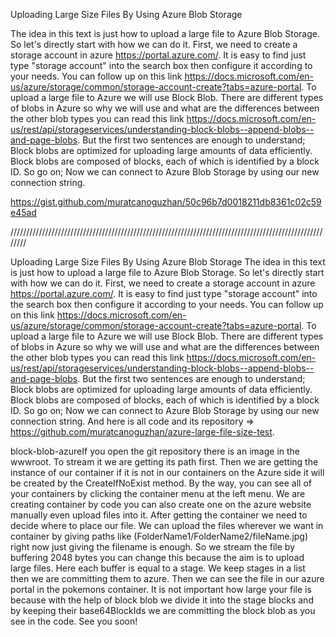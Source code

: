 Uploading Large Size Files By Using Azure Blob Storage

The idea in this text is just how to upload a large file to Azure Blob Storage. So let's directly start with how we can do it.
First, we need to create a storage account in azure https://portal.azure.com/. It is easy to find just type "storage account" into the search box then configure it according to your needs. You can follow up on this link https://docs.microsoft.com/en-us/azure/storage/common/storage-account-create?tabs=azure-portal.
To upload a large file to Azure we will use Block Blob. There are different types of blobs in Azure so why we will use and what are the differences between the other blob types you can read this link https://docs.microsoft.com/en-us/rest/api/storageservices/understanding-block-blobs--append-blobs--and-page-blobs. But the first two sentences are enough to understand;
Block blobs are optimized for uploading large amounts of data efficiently. Block blobs are composed of blocks, each of which is identified by a block ID.
So go on;
Now we can connect to Azure Blob Storage by using our new connection string. 

https://gist.github.com/muratcanoguzhan/50c96b7d0018211db8361c02c59e45ad

////////////////////////////////////////////////////////////////////////////////////////////////////////

Uploading Large Size Files By Using Azure Blob Storage
The idea in this text is just how to upload a large file to Azure Blob Storage. So let's directly start with how we can do it.
First, we need to create a storage account in azure https://portal.azure.com/. It is easy to find just type "storage account" into the search box then configure it according to your needs. You can follow up on this link https://docs.microsoft.com/en-us/azure/storage/common/storage-account-create?tabs=azure-portal.
To upload a large file to Azure we will use Block Blob. There are different types of blobs in Azure so why we will use and what are the differences between the other blob types you can read this link https://docs.microsoft.com/en-us/rest/api/storageservices/understanding-block-blobs--append-blobs--and-page-blobs. But the first two sentences are enough to understand;
Block blobs are optimized for uploading large amounts of data efficiently. Block blobs are composed of blocks, each of which is identified by a block ID.
So go on;
Now we can connect to Azure Blob Storage by using our new connection string. And here is all code and its repository => https://github.com/muratcanoguzhan/azure-large-file-size-test.

block-blob-azureIf you open the git repository there is an image in the wwwroot. To stream it we are getting its path first. Then we are getting the instance of our container if it is not in our containers on the Azure side it will be created by the CreateIfNoExist method. By the way, you can see all of your containers by clicking the container menu at the left menu. We are creating container by code you can also create one on the azure website manually even upload files into it.
After getting the container we need to decide where to place our file. We can upload the files wherever we want in container by giving paths like (FolderName1/FolderName2/fileName.jpg) right now just giving the filename is enough.
So we stream the file by buffering 2048 bytes you can change this because the aim is to upload large files. Here each buffer is equal to a stage. We keep stages in a list then we are committing them to azure. Then we can see the file in our azure portal in the pokemons container. It is not important how large your file is because with the help of block blob we divide it into the stage blocks and by keeping their base64BlockIds we are committing the block blob as you see in the code.
See you soon!
